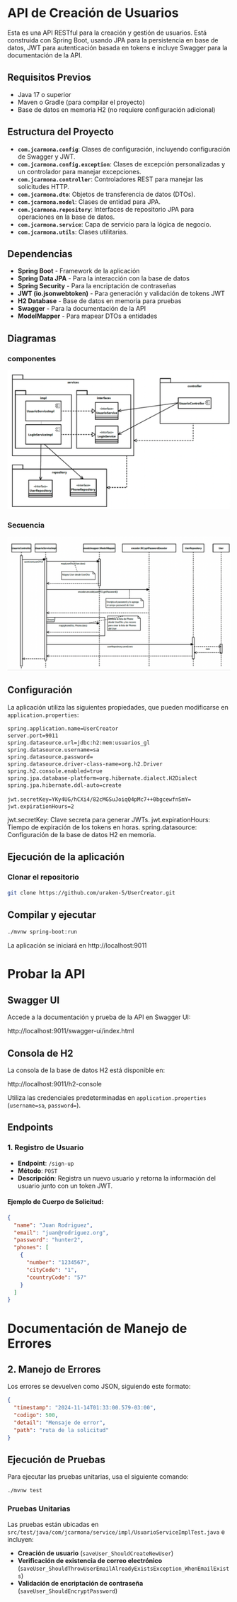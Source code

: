 # API de Creación de Usuarios

Esta es una API RESTful para la creación y gestión de usuarios. Está construida con Spring Boot, usando JPA para la persistencia en base de datos, JWT para autenticación basada en tokens e incluye Swagger para la documentación de la API.

## Requisitos Previos

- Java 17 o superior
- Maven o Gradle (para compilar el proyecto)
- Base de datos en memoria H2 (no requiere configuración adicional)

## Estructura del Proyecto

- **`com.jcarmona.config`**: Clases de configuración, incluyendo configuración de Swagger y JWT.
- **`com.jcarmona.config.exception`**: Clases de excepción personalizadas y un controlador para manejar excepciones.
- **`com.jcarmona.controller`**: Controladores REST para manejar las solicitudes HTTP.
- **`com.jcarmona.dto`**: Objetos de transferencia de datos (DTOs).
- **`com.jcarmona.model`**: Clases de entidad para JPA.
- **`com.jcarmona.repository`**: Interfaces de repositorio JPA para operaciones en la base de datos.
- **`com.jcarmona.service`**: Capa de servicio para la lógica de negocio.
- **`com.jcarmona.utils`**: Clases utilitarias.

## Dependencias

- **Spring Boot** - Framework de la aplicación
- **Spring Data JPA** - Para la interacción con la base de datos
- **Spring Security** - Para la encriptación de contraseñas
- **JWT (io.jsonwebtoken)** - Para generación y validación de tokens JWT
- **H2 Database** - Base de datos en memoria para pruebas
- **Swagger** - Para la documentación de la API
- **ModelMapper** - Para mapear DTOs a entidades

## Diagramas

### componentes
![Diagrama_componentes](diagrams/componentes.png)

### Secuencia
![Diagrama_secuencia](diagrams/diagrama_secuencia.png)

## Configuración

La aplicación utiliza las siguientes propiedades, que pueden modificarse en `application.properties`:

```properties
spring.application.name=UserCreator
server.port=9011
spring.datasource.url=jdbc:h2:mem:usuarios_gl
spring.datasource.username=sa
spring.datasource.password=
spring.datasource.driver-class-name=org.h2.Driver
spring.h2.console.enabled=true
spring.jpa.database-platform=org.hibernate.dialect.H2Dialect
spring.jpa.hibernate.ddl-auto=create

jwt.secretKey=YKy4UG/hCXi4/82cMGSuJoiqQ4pMc7++0bgcewfnSmY=
jwt.expirationHours=2
```

jwt.secretKey: Clave secreta para generar JWTs.
jwt.expirationHours: Tiempo de expiración de los tokens en horas.
spring.datasource: Configuración de la base de datos H2 en memoria.

## Ejecución de la aplicación

### Clonar el repositorio
```bash
git clone https://github.com/uraken-5/UserCreator.git
```
## Compilar y ejecutar

```bash
./mvnw spring-boot:run
```

La aplicación se iniciará en http://localhost:9011

# Probar la API

## Swagger UI
Accede a la documentación y prueba de la API en Swagger UI:

http://localhost:9011/swagger-ui/index.html


## Consola de H2
La consola de la base de datos H2 está disponible en:

http://localhost:9011/h2-console


Utiliza las credenciales predeterminadas en `application.properties` (`username=sa`, `password=`).

## Endpoints

### 1. Registro de Usuario
- **Endpoint**: `/sign-up`
- **Método**: `POST`
- **Descripción**: Registra un nuevo usuario y retorna la información del usuario junto con un token JWT.

#### Ejemplo de Cuerpo de Solicitud:
```json
{
  "name": "Juan Rodriguez",
  "email": "juan@rodriguez.org",
  "password": "hunter2",
  "phones": [
    {
      "number": "1234567",
      "cityCode": "1",
      "countryCode": "57"
    }
  ]
}
```

# Documentación de Manejo de Errores 

## 2. Manejo de Errores

Los errores se devuelven como JSON, siguiendo este formato:

```json
{
  "timestamp": "2024-11-14T01:33:00.579-03:00",
  "codigo": 500,
  "detail": "Mensaje de error",
  "path": "ruta de la solicitud"
}
```

## Ejecución de Pruebas

Para ejecutar las pruebas unitarias, usa el siguiente comando:

```bash
./mvnw test
```

### Pruebas Unitarias

Las pruebas están ubicadas en `src/test/java/com/jcarmona/service/impl/UsuarioServiceImplTest.java` e incluyen:

- **Creación de usuario** (`saveUser_ShouldCreateNewUser`)
- **Verificación de existencia de correo electrónico** (`saveUser_ShouldThrowUserEmailAlreadyExistsException_WhenEmailExists`)
- **Validación de encriptación de contraseña** (`saveUser_ShouldEncryptPassword`)

